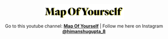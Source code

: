 
<div align="center" style="height:100dvh;display:flex;justify-content:center;align-items:center;flex-direction:column;">

<img src="Document/logo.png" width=50%>

Go to this youtube channel: [**Map Of Yourself**](https://www.youtube.com/@mapofyourself) | Follow me here on Instagram [**@himanshugupta_8**](https://www.instagram.com/himanshugupta_8/)

</div>

---


# Work related to this channel has not begun. In the mean time enjoy my blabbing on this channel's live stream. [click here for madness](https://www.youtube.com/@mapofyourself/streams).<br> Otherwise click [Here.](https://youtu.be/HrRNM9cMBDk?t=53)